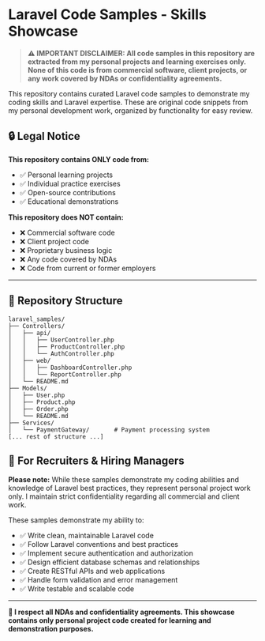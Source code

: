 # Laravel Code Samples - Skills Showcase

> **⚠️ IMPORTANT DISCLAIMER: All code samples in this repository are extracted from my personal projects and learning
exercises only. None of this code is from commercial software, client projects, or any work covered by NDAs or
confidentiality agreements.**

This repository contains curated Laravel code samples to demonstrate my coding skills and Laravel expertise. These are
original code snippets from my personal development work, organized by functionality for easy review.

## 🔒 **Legal Notice**

**This repository contains ONLY code from:**

- ✅ Personal learning projects
- ✅ Individual practice exercises
- ✅ Open-source contributions
- ✅ Educational demonstrations

**This repository does NOT contain:**

- ❌ Commercial software code
- ❌ Client project code
- ❌ Proprietary business logic
- ❌ Any code covered by NDAs
- ❌ Code from current or former employers

---

## 📁 Repository Structure

```
laravel_samples/
├── Controllers/
│   ├── api/
│   │   ├── UserController.php
│   │   ├── ProductController.php
│   │   └── AuthController.php
│   ├── web/
│   │   ├── DashboardController.php
│   │   └── ReportController.php
│   └── README.md
├── Models/
│   ├── User.php
│   ├── Product.php
│   ├── Order.php
│   └── README.md
├── Services/
│   └── PaymentGateway/       # Payment processing system
[... rest of structure ...]
```

## 💼 For Recruiters & Hiring Managers

**Please note:** While these samples demonstrate my coding abilities and knowledge of Laravel best practices, they
represent personal project work only. I maintain strict confidentiality regarding all commercial and client work.

These samples demonstrate my ability to:

- ✅ Write clean, maintainable Laravel code
- ✅ Follow Laravel conventions and best practices
- ✅ Implement secure authentication and authorization
- ✅ Design efficient database schemas and relationships
- ✅ Create RESTful APIs and web applications
- ✅ Handle form validation and error management
- ✅ Write testable and scalable code

---

**🔐 I respect all NDAs and confidentiality agreements. This showcase contains only personal project code created for
learning and demonstration purposes.**
